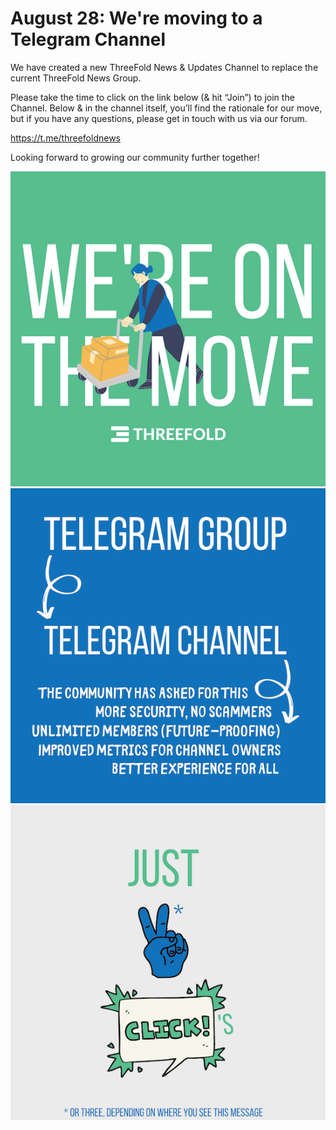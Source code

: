 # August 28: We're moving to a Telegram Channel

We have created a new ThreeFold News & Updates Channel to replace the current ThreeFold News Group.

Please take the time to click on the link below (& hit “Join”)  to join the Channel. Below & in the channel itself, you’ll find the rationale for our move, but if you have any questions, please get in touch with us via our forum.

https://t.me/threefoldnews

Looking forward to growing our community further together!

![](img/gc1.png)
![](img/gc2.png)
![](img/gc3.png)
